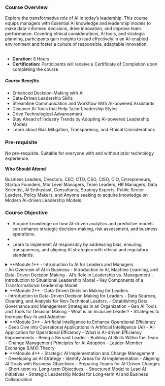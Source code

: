 ### **Course Overview**

Explore the transformative role of AI in today’s leadership. This course equips managers with Essential AI knowledge and leadership models to make data-informed decisions, drive innovation, and improve team performance. Covering ethical considerations, AI tools, and strategic planning, participants gain insights to lead effectively in an AI-enabled environment and foster a culture of responsible, adaptable innovation.  
 

- **Duration:** 8 Hours
- **Certification:** Participants will receive a Certificate of Completion upon completing the course

##### **Course Benefits**

- Enhanced Decision-Making with AI
- Data-Driven Leadership Skills
- Streamline Communication and Workflow With AI-powered Assistants
- Discover AI Tools that Help Tailor Leadership Styles
- Drive Technological Advancement
- Stay Ahead of Industry Trends by Adopting AI-powered Leadership Models
- Learn about Bias Mitigation, Transparency, and Ethical Considerations

### **Pre-requisite**

No pre-requisite. Suitable for everyone with and without prior technology experience.  
   
**Who Should Attend**  
   
Business Leaders, Directors, CEO, CTO, CSO, CISO, CIO, Entrepreneurs, Startup Founders, Mid Level Managers, Team Leaders, HR Managers, Data Scientist, AI Enthusiast, Consultants, Strategy Experts, Public Sector Leaders, Policy Makers, and Anyone seeking to acquire knowledge on Modern AI-driven Leadership Models

### **Course Objective**

- Acquire knowledge on how AI-driven analytics and predictive models can enhance strategic decision-making, risk assessment, and business operations.
- 
- Learn to implement AI responsibly by addressing bias, ensuring transparency, and aligning AI strategies with ethical and regulatory standards.

<details>
<summary>**Module 1** - Introduction to AI for Leaders and Managers</summary>

</details>
- An Overview of AI in Business
- Introduction to AI, Machine Learning, and Data-Driven Decision Making
- AI’s Role in Leadership vs. Management
- Introduction to Situational Leadership Model
- Key Components of a Transformational Leadership Model

<details>
<summary>**Module 2** - Data-Driven Decision Making for Leaders</summary>

</details>
- Introduction to Data-Driven Decision Making for Leaders
- Data Sources, Cleaning, and Analysis for Non-Technical Leaders.
- Establishing Data Governance and Management Strategies in an Organization
- Gen AI Tools and Tools for Decision Making
- What is an Inclusive Leader?
- Strategies to Increase Buy-In and Adoption

<details>
<summary>**Module 3** - Artificial Intelligence to Enhance Operational Efficiency</summary>

</details>
- Deep Dive into Operational Applications in Artificial Intelligence (AI)
- AI-Application for Operational Efficiency
- What is AI-driven Efficiency Improvements
- Being a Servant Leader
- Building AI Skills Within the Team
- Change Management Principles for AI Adoption
- Leader-Member Exchange (LMX) Theory

<details>
<summary>**Module 4** - Strategic AI Implementation and Change Management</summary>

</details>
- Developing an AI Strategy
- Identify Areas for AI implementation
- Aligning AI Goals with Business Objectives
- Preparing Teams for AI-Driven Changes
- Short-term vs. Long-term Objectives.
- Structured Model to Lead AI Initiatives
- Strategic Leadership Model for Long-term AI and Business Collaboration
